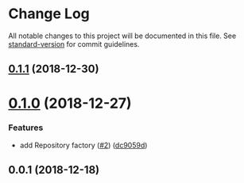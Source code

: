# Change Log

All notable changes to this project will be documented in this file. See [standard-version](https://github.com/conventional-changelog/standard-version) for commit guidelines.

<a name="0.1.1"></a>
## [0.1.1](https://github.com/gtriggiano/node-es-ddd-components/compare/v0.1.0...v0.1.1) (2018-12-30)



<a name="0.1.0"></a>
# [0.1.0](https://github.com/gtriggiano/node-es-ddd-components/compare/v0.0.1...v0.1.0) (2018-12-27)


### Features

* add Repository factory ([#2](https://github.com/gtriggiano/node-es-ddd-components/issues/2)) ([dc9059d](https://github.com/gtriggiano/node-es-ddd-components/commit/dc9059d))



<a name="0.0.1"></a>
## 0.0.1 (2018-12-18)

